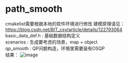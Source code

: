 # path_smooth    
cmakelist需要根据本地的软件环境进行修改
建模原理请见：https://blog.csdn.net/BIT_csy/article/details/122793064    
basic_data_def.h : 基础数据结构定义    
scenarios : 生成要考虑的场景，map + object    
qp_smooth : QP问题构造，环境里需要装有OSQP    
结果：
![image](https://user-images.githubusercontent.com/30352090/152643441-ff18e7e5-d6e9-46c9-8072-716a4dc19ea5.png)
